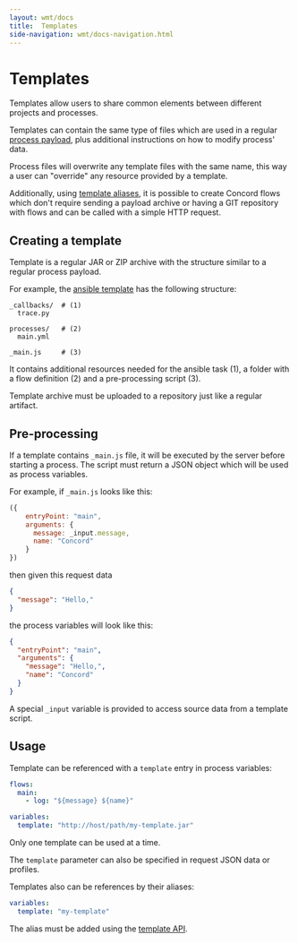 ```yaml
---
layout: wmt/docs
title:  Templates
side-navigation: wmt/docs-navigation.html
---
```


# Templates

Templates allow users to share common elements between different
projects and processes.

Templates can contain the same type of files which are used in a
regular [process payload](processes.html), plus additional
instructions on how to modify process' data.

Process files will overwrite any template files with the same name,
this way a user can "override" any resource provided by a template.

Additionally, using [template aliases](#usage), it is possible to
create Concord flows which don't require sending a payload archive
or having a GIT repository with flows and can be called with a
simple HTTP request.

## Creating a template

Template is a regular JAR or ZIP archive with the structure similar
to a regular process payload.

For example, the [ansible template](https://gecgithub01.walmart.com/devtools/concord/tree/master/plugins/templates/ansible/src/main/filtered-resources)
has the following structure:
```
_callbacks/  # (1)
  trace.py

processes/   # (2)
  main.yml

_main.js     # (3)
```

It contains additional resources needed for the ansible task (1),
a folder with a flow definition (2) and a pre-processing script (3).

Template archive must be uploaded to a repository just like a regular
artifact.

## Pre-processing

If a template contains `_main.js` file, it will be executed by the
server before starting a process. The script must return a JSON
object which will be used as process variables.

For example, if `_main.js` looks like this:
```javascript
({
    entryPoint: "main",
    arguments: {
      message: _input.message,
      name: "Concord"        
    }
})
```
then given this request data
```json
{
  "message": "Hello,"
}
```
the process variables will look like this:
```json
{
  "entryPoint": "main",
  "arguments": {
    "message": "Hello,",
    "name": "Concord"
  }
}
```

A special `_input` variable is provided to access source data from a
template script.

## Usage

Template can be referenced with a `template` entry in process variables:
```yaml
flows:
  main:
    - log: "${message} ${name}"

variables:
  template: "http://host/path/my-template.jar"
```
Only one template can be used at a time.

The `template` parameter can also be specified in request JSON data
or profiles.

Templates also can be references by their aliases:
```yaml
variables:
  template: "my-template"
```
The alias must be added using the [template API](../api/template.html).
